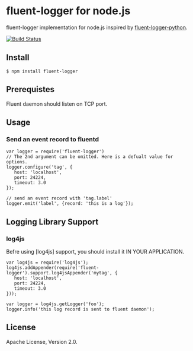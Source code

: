 # fluent-logger for node.js

fluent-logger implementation for node.js inspired by [fluent-logger-python].

[![Build Status](https://secure.travis-ci.org/yssk22/fluent-logger-node.png?branch=master,develop)](http://travis-ci.org/yssk22/fluent-logger-node)

## Install

    $ npm install fluent-logger
    
## Prerequistes

Fluent daemon should listen on TCP port.

## Usage

### Send an event record to fluentd

    var logger = require('fluent-logger')
    // The 2nd argument can be omitted. Here is a defualt value for options.
    logger.configure('tag', {
       host: 'localhost',  
       port: 24224,
       timeout: 3.0
    });
   
    // send an event record with 'tag.label'
    logger.emit('label', {record: 'this is a log'});

## Logging Library Support

### log4js

Befre using [log4js] support, you should install it IN YOUR APPLICATION.


    var log4js = require('log4js');
    log4js.addAppender(require('fluent-logger').support.log4jsAppender('mytag', {
       host: 'localhost',
       port: 24224,
       timeout: 3.0
    }));
    
    var logger = log4js.getLogger('foo');
    logger.info('this log record is sent to fluent daemon');

## License

Apache License, Version 2.0.

[fluent-logger-python]: https://github.com/fluent/fluent-logger-python

